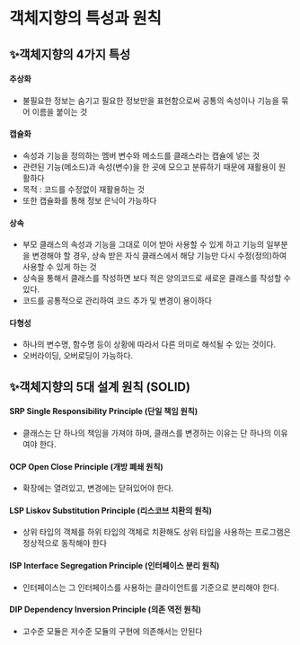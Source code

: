 # 객체지향의 특성과 원칙

## ✨객체지향의 4가지 특성

#### 추상화
  * 불필요한 정보는 숨기고 필요한 정보만을 표현함으로써 공통의 속성이나 기능을 묶어 이름을 붙이는 것
#### 캡슐화
  * 속성과 기능을 정의하는 멤버 변수와 메소드를 클래스라는 캡슐에 넣는 것
  * 관련된 기능(메소드)과 속성(변수)을 한 곳에 모으고 분류하기 때문에 재활용이 원활하다
  * 목적 : 코드를 수정없이 재활용하는 것
  * 또한 캡슐화를 통해 정보 은닉이 가능하다
#### 상속
  * 부모 클래스의 속성과 기능을 그대로 이어 받아 사용할 수 있게 하고 기능의 일부분을 변경해야 할 경우, 상속 받은 자식 클래스에서 해당 기능만 다시 수정(정의)하여 사용할 수 있게 하는 것
  * 상속을 통해서 클래스를 작성하면 보다 적은 양의코드로 새로운 클래스를 작성할 수 있다.
  * 코드를 공통적으로 관리하여 코드 추가 및 변경이 용이하다
#### 다형성
  * 하나의 변수명, 함수명 등이 상황에 따라서 다른 의미로 해석될 수 있는 것이다.
  * 오버라이딩, 오버로딩이 가능하다.

## ✨객체지향의 5대 설계 원칙 (SOLID)

#### SRP Single Responsibility Principle (단일 책임 원칙)
  * 클래스는 단 하나의 책임을 가져야 하며, 클래스를 변경하는 이유는 단 하나의 이유여야 한다.
#### OCP Open Close Principle (개방 폐쇄 원칙)
  * 확장에는 열려있고, 변경에는 닫혀있어야 한다.
#### LSP Liskov Substitution Principle (리스코브 치환의 원칙)
  * 상위 타입의 객체를 하위 타입의 객체로 치환해도 상위 타입을 사용하는 프로그램은 정상적으로 동작해야 한다
#### ISP Interface Segregation Principle (인터페이스 분리 원칙)
  * 인터페이스는 그 인터페이스를 사용하는 클라이언트를 기준으로 분리해야 한다.

#### DIP Dependency Inversion Principle (의존 역전 원칙)
  * 고수준 모듈은 저수준 모듈의 구현에 의존해서는 안된다